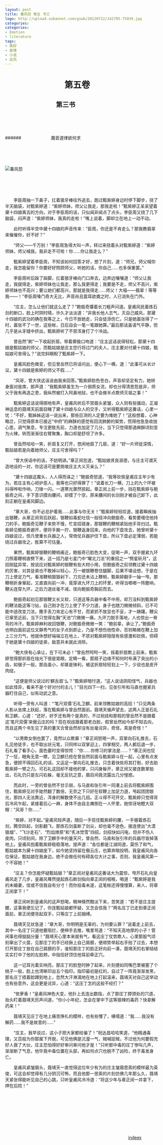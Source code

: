```yaml
---
layout: post
title: 春风怨 卷五 书三
logo: http://upload.subaonet.com/gswb/20120722/142795-75939.jpg
categories:
categories:
- Emotion
- literature
tags:
- 美好
- 爱情
- 小说
- 古风
---
```




　　　　　　　第五卷 
==========


  


　　　　　　　　第三书
--------

  

　　　　　
　　　　　




　　　　　
　　　　　



######　　　　　　　魔音道律欲何求

　　　　　
　　　　　




　　　　　
　　　　　



![春风怨](http://www.99zihua.com/images//20140806/537121711e8c28c0.jpg)


　　　　　
　　　　　　　　
　　　　　
　　　　　




　　　　　
　　　　　

　　李臣周抽一下鼻子，扛着狼牙棒往外追去，跑过甄紫婷身边时停下脚步，挠了半天脑袋，对甄紫婷道：“紫婷师妹，师父让我走，那我走啦！”甄紫婷正呆呆望着黛十四娘离去的方向，对于李臣周的话，只似闻非闻点了点头，李臣周又挠了几下脑袋，闷声道：“紫婷师妹，我真的走啦！”嘴上说着，脚却立在地上一动不动。



　　此时听得半空中黛十四娘的声音传来：“臣周，你还是不肯走么？那我教翡翠来催催你，好不好？”



　　“师父——千万别！”李臣周急得大叫一声，转过来挠着头对甄紫婷道：“紫婷师妹，师父喊我，我非走不可啦！你……你让我走么？”



　　甄紫婷望着李臣周，不知该如何回答才好，想了片刻，道：“师兄，师父喊你走，我怎能留你？你要好好照顾师父，听她的话，你自己……也多保重罢。”



　　李臣周听后跺了跺脚，扛着狼牙棒向门口奔去，边奔边嚷嚷道：“师父让我走，我就得走，紫婷师妹也让我走，那么我更得走；我要是不走，师父不高兴，紫婷师妹也不高兴；要让她们都高兴，那就是我得走……师父！大喵——翡翠！等等我——！”李臣周嗓门奇大无比，声音尚且震耳欲聋之时，人已消失在门外。



　　“庄主，怎么让他们就这么走了？”鲍振奇攥着长刀粗声问道。皇甫风抚着炼石剑的断口，脸上时阴时晴，许久才淡淡道：“非我长他人志气，灭自己威风，那黛十四娘的武功的确在我等之上，今日不放她走，只会徒添伤亡。只是她嚣张得了一时，嚣张不了一世，这些帐，日后自会一笔一笔跟她算。”最后那话虽语气平静，但几乎是从牙缝中挤出，甄紫婷听了不禁浑身打了个冷战。



　　曾岳然“刷”一下收起折扇，带着揶揄口吻道：“庄主这话说得轻松，那黛十四娘是甄姑娘的师父，而甄姑娘是庄主您行将过门的夫人，庄主要对付黛十四娘，甄姑娘可舍得么？”说完斜眼睨了甄紫婷一下。



　　皇甫风脸色微变，但见曾岳然已将话问出，便心下一横，道：“此事可从长计议，黛十四娘是紫婷的师父不假……”



　　“风哥，曾大侠这话该由我来回答。”甄紫婷脸色苍白，声音却坚定有力，她转身面对座席，郎声道：“我甄紫婷虽生为一介弱质女流，却也分得清恩怨是非，师父于我有再造之恩，我纵然被打入阿鼻地狱，也不会做半点欺师灭祖之事！”



　　甄紫婷这话说得掷地有声，皇甫风听后不禁眉头紧皱，众人则有些骚动，正凝神运息的聂靖天前面目睹了黛十四娘与众人的交手，又听得甄紫婷这番话，心里一忧：“不好，甄姊姊这话一说出来，那些叵测的人定要为难她了！”这般想着，心神略岔，只觉得原本已接近“中府”的麻酥的感觉有回流肺腑的架势，慌得他急急收拢心思，调气聚息，专注更胜先前，力道也加足了几分，当下只觉得那道麻酥顷刻变为火辣，转而渐渐往右臂聚集，胸口却是舒坦了许多。



　　曾岳然哈哈一笑，折扇复又打开，悠闲地扇了几扇，道：“好一片师徒深情，甄姑娘若是向着她师父，庄主可舍得吗？”



　　“曾大侠话中的话，不妨明讲。”章正闵忽道，“甄姑娘贤良淑德，与庄主可谓天造地设的一对，你这话可是要挑唆庄主大义灭亲么？”



　　“黛十四娘这魔头，人人得而诛之！”鲍振奇怒道，“我等钦佩皇甫庄主年少有为，若庄主有心袒护恶人，我等也只好得罪了！”说着长刀一横，刀上的九个环被抖得哗啦作响，刀锋一闪，一道寒光骤然掠起。章正闵上前一步，挡在甄紫婷与鲍振奇之间，手下意识摸向腰间，却摸了个空，原来腰间的长剑刚才被自己卸下，此刻正躺在皇甫风脚边。



　　“章大哥，你不必总护着我……此事与你无关！”甄紫婷轻轻叹道，接着瞬疾抽出银鞭，从章正闵背后跃起，银鞭如毒蛇吐信一般径冲向鲍振奇，看势要缠住他持刀的手，鲍振奇见鞭子来势不慢，忙变招错身，那银鞭的鞭梢紧贴他手背扫过。甄紫婷见鲍振奇避开，便将手腕一拧，银鞭返身回来，向他的下盘攻去，她曾听黛十四娘说过，但凡使重长兵器之人，常倚仗兵器护住下盘，所以下盘必定薄弱，若能绕过兵器攻之，胜算不可估量。



　　果然，甄紫婷银鞭的鞭梢甫近，鲍振奇已脸色大变，促喝一声，双手握紧九环刀照着鞭梢直劈下来，这一招乃是七星门中“曜北刀法”的重招之一“劈星斫月”，这招刚猛异常，按说应对甄紫婷的银鞭有些大材小用，但鲍振奇之前领教过黛十四娘的厉害，对其徒弟也不敢掉以轻心，万一被银鞭卷住腿脚，后果不堪设想，于是在刀上使足力气，看准鞭梢狠狠剁下，刀刃还未沾上鞭梢，甄紫婷翻手一抽一甩，那鞭梢折身窜起，又直直向前一冲，竟穿进九环刀上的环里，听得当啷啷一阵脆响，鞭尖连穿九环，之后力道丝毫不减，径向鲍振奇胸前而去。



　　鲍振奇起初见那银鞭又长又软，只道这等兵器中看不中用，却万没料到甄紫婷的鞭法能这等刁钻，自己刚才在刀上使了不少力道，身子也随刀微微倾斜，已不可能中途改变刀法，撒手丢刀肯定心有不甘，而紧抓不放显也不妥，才一踌躇，鞭尖已窜至近前，当下只觉得左胸“天池”穴微微一痛，九环刀脱手落地，人也惊出一脊背的冷汗。甄紫婷麻利收回银鞭，对鲍振奇微微一笑：“鲍前辈，承让了。”鲍振奇也明白面前这位文静秀气的女子点到即止，乃是不想伤他性命，否则略微在鞭上加上三分力气，他就休想好端端立在地上，不禁对甄紫婷隐隐有些感激和钦佩，但碍于她是黛十四娘的徒弟，敌意并未就此消除。



　　“鲍大侠有心承让，在下可未必！”曾岳然呵呵一笑，摇着折扇欺上前来，甄紫婷觉得那折扇在烛光下很是晃眼，定睛一看，那扇子边缘不知何时布满了突出的小齿，如锯子一般，那齿虽小，却甚是锋利，被这折扇轻轻划上一下，少说也是皮开肉绽。



　　“这便是师父说过的‘麒舌扇’么？”甄紫婷暗忖道，“这人说话阴阳怪气，兵器也如此怪异，看来不是个好对付的主儿！”目光四下一扫，见张引年和马直也握紧兵器盯住自己，似有动武之意。



　　听得一旁有人叫道：“‘笔尺双儒’石礼卫麒，前来领教姑娘的高招！”只见两条人影从坐席上跃起，落在甄紫婷与曾岳然面前。聂靖天循声望去，这两人正是石礼和卫麒，心道：“还好，好歹还有两个是真的，不过祝歧和那假的曾岳然不是跟着这‘笔尺双儒’来傲云庄的吗？现在祝歧跟着那老白脸，假曾岳然如今却不知去向，而且这两个书生见了真的董天合曾岳然却没有丝毫诧异，奇怪，真是奇怪！”



　　“以男欺女倒也罢了，竟然以众欺寡！”章正闵怒喝一声，双掌向石礼推去，石礼见他徒手，也不取出状元笔，只同样以双掌迎上，四掌相交，两人都后退一步，石礼看了看手心，面色霎时变得惊愕：“你……你修习的掌法是……？”章正闵也怔了一怔，眼角无意一瞟，见卫麒已抢在曾岳然前面与甄紫婷斗在一起，心里有点发急，便顾不得回石礼的话，又运足一掌向石礼推去，只念着快些将其打倒，好去助甄紫婷一臂之力。可石礼这回却不接他的掌，只闪身躲开，章正闵又接连数掌拍出，石礼仍只是左闪右躲，毫无反抗之意，眉目间竟流露出几分惶惑。



　　而此时，一旁的曾岳然不甘示弱，与马直和张引年一同凑上前去将甄紫婷围住，甄紫婷见对手陡然翻了数倍，无奈之下只好在软鞭上加足力道，甩起团团银光，那四人无法靠近，浑身的解数使不出几招。正斗得不可开交，甄紫婷只觉得背后冷风乍起，紧接着后心一麻，身体不由自主瘫倒在一人怀里，她惊讶地瞪大双眼：“风哥？你……”



　　“紫婷，对不起。”皇甫风轻声道，随后一手揽住甄紫婷的腰，一手握着炼石剑，腾空跃起，剑影翻飞，那炼石剑虽断了剑尖，却也毫不逊色，接连使出“大漠狼烟”、“飞沙走石”、“烈焰燎原”和“炙冰焚雪”四招，剑招快如闪电，但并不伤人皮肉，只顷刻间，除了卫麒手中的量天尺，曾岳然、马直和张引年的兵器尽皆掉落地上。皇甫风抱着甄紫婷稳稳落地，提声道：“各位都是江湖同道，莫伤了和气，甄姑娘本为黛十四娘座下，如今她坚持留在傲云庄，也算弃暗投明，我皇甫风向各位保证，甄姑娘在我身边，绝不会做任何有碍各位大计之事，否则，我皇甫风第一个不容她！”



　　“庄主？你怎能怀疑甄姑娘？”章正闵对皇甫风这番话大为震惊，甩开石礼向皇甫风走了几步，皇甫风蓦然提起炼石断剑指向章正闵的咽喉，喝道：“甄紫婷是我的未婚妻，信或不信我自有分寸！而你投毒未遂，这笔帐还得慢慢算，来人，将章正闵拿下！” 



　　章正闵听到皇甫风的这声怒喝，眼神倏然黯淡下来，苦笑道：“若不是庄主提醒，这事我便忘记了，你连甄姑娘都怀疑，又怎会信我？”两名庄丁已走到章正闵面前，章正闵便背起双手，只等庄丁上前捆缚。



　　聂靖天见状急道：“章大哥，你明明是无辜的，为何要认罪？”说着走上前去，其中一名庄丁只道他要阻拦，便伸手去推，嘴里骂道：“不知天高地厚的小子！管闲事也得掂掂分量！”聂靖天心里本来就有气，看这庄丁仗势欺人，心里那股气顷刻窜出了火苗，见那庄丁的手已经揪上自己肩膀，便顺势举起右手拍了过去，本想打开那庄丁放在自己肩膀的手，谁知那庄丁的脸正好向前一凑，聂靖天的右掌结结实实打中了他的左脸颊，中指恰好顶住他耳前牵正穴。



　　这一记耳光着实响亮，那庄丁的脸登时肿了起来，片刻便如同嘴巴里被塞了个桃子一般，脸上也清晰印出五个指印。指印最初是红的，自过了一阵竟渐渐发黑，那名庄丁捂着脸蹲到地上，忽然大汗淋漓地在地上打起滚来，聂靖天对自己这举动也有些意外，这会更是诧异，心道：“这庄丁怎的这般不经打？”



　　“依萝香！”皇甫风神色大变，他扑上去连出数指，点了那庄丁脖颈处的穴道，抬头盯着聂靖天厉声问道，“你小小年纪，怎会在掌中下这等狠辣的毒药？快拿解药来！”



　　聂靖天见庄丁在地上痛苦挣扎的模样，也有些懵了，嗫嚅道：“我……我没有解药……我不是故意的……” 



　　“庄主，我早说过，这小子把大家都给骗了！”祝达昌哈哈笑道，“他精通毒理，又百般为你那属下开脱，可见他俩是沆瀣一气，贼喊捉贼，不过他为何要假充好人救了大伙，庄主恐怕得好好审问审问他才是！”只听那中毒的庄丁惨叫几声，渐渐断了气息，他毕竟中毒位置在头部，再如何点穴也脱不了凶险，终于毒发身亡。



　　皇甫风紧皱眉头，聂靖天一直觉得这位年少有为的庄主皱眉思索的模样最为英俊，可这会却觉得有几分阴沉可怖，而且他那一思索的片刻仿佛几年那么久，聂靖天紧张得能听见自己的心跳，只听皇甫风冷冷道：“将这少年与章正闵一并拿下，押在后院！”















　　　　　　　　
　　　　　
　　　　　




　　　　　
　　　　　


　　　　　
　　　　　　　　
　　　　　
　　　　　




　　　　　
　　　　　



　　　　　　　　　　　　　　　　　　　　　　　　　　　　　[indeex](https://imisslovelove.github.io/cn)

